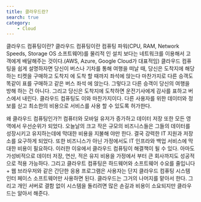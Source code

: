 ```yaml
---
title: 클라우드란? 
search: true
category:
    - Cloud
---
```



클라우드 컴퓨팅이란?
클라우드 컴퓨팅이란 컴퓨팅 파워(CPU, RAM, Network Speeds, Storage OS 소프트웨어)를 물리적 인 설치 보다는 네트워크를 이용해서 고객에게 배달해주는 것이다.(AWS, Azure, Google Cloud가 대표적임)
클라우드 컴퓨팅을 쉽게 설명하자면
당신이 버스나 기차를 통해 여행을 떠날 때, 당신은 도착지에 해당하는 티켓을 구매하고 도착지 에 도착 할 때까지 좌석에 앉는다 마찬가지로 다른 승객도 똑같이 표를 구매하고 같은 버스 좌석 에 앉는다. 그렇다고 다른 승객이 당신의 여행을 방해 하는 건 아니다. 그리고 당신은 도착지에 도착하면 운전기사에게 감사를 표하고 버스에서 내린다. 클라우드 컴퓨팅도 이와 마찬가지이다.
다른 사용자를 위한 데이터와 정보를 싣고 최소한의 비용으로 서비스를 사용 할 수 있도록 허가한다.

왜 클라우드 컴퓨팅인가?!
컴퓨터와 모바일 유저가 증가하고 데이터 저장 또한 모든 영역에서 우선순위가 되었다. 오늘날의 크고 작은 규모의 비즈니스들은 그들의 데이터를 성장시키고 유지하는데에 막대한 비용을 지불해 야만 한다. 결국 강력한 IT 지원과 저장소를 요구하게 되었다. 또한 비즈니스가 아닌 가정에서도 IT 인프라와 백업 서비스에 막대한 비용이 필요하다.
이러한 이유에서 클라우드 컴퓨팅이 해결책이 될 수 있다.
아마도 가성비적으로 데이터 저장, 연산, 적은 유지 비용을 가정에서 부터 큰 회사까지도 성공적으로 적용 가능하다.
그리고 클라우트 컴퓨팅은 하드웨어와 소프트웨어 수요를 줄입니다 +
웹 브라우저와 같은 간단한 응용 프로그램은 사용자는 단지 클라우드 컴퓨팅 시스템 인터 페이스 소프트웨어만 사용하면 된다. 클라우드는 그거의 나머지를 맡아서 한다.
그리고 개인 서버로 결함 없이 시스템을 돌리려면 많은 손길과 비용이 소요되지만 클라우드는 알아서 해준다.
